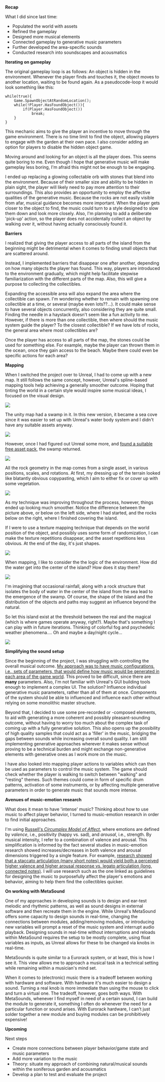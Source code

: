 **Recap**

What I did since last time:
- Populated the world with assets
- Refined the gameplay
- Designed more musical elements
- Connected gameplay to generative music parameters
- Further developed the area-specific sounds
- Conducted research into soundscapes and acousmatics


**Iterating on gameplay**

The original gameplay loop is as follows: An object is hidden in the environment. Whenever the player finds and touches it, the object moves to another location, waiting to be found again. As a pseudocode-loop it would look something like this:


	while(true){
		Game.SpawnObjectAtRandomLocation();
		while(!Player.HasFoundObject()){
			if(Player.HasFoundObject())
				break;
		}
	}

This mechanic aims to give the player an incentive to move through the game environment. 
There is no time limit to find the object, allowing players to engage with the garden at their own pace. I also consider adding an option for players to disable the hidden object game.

Moving around and looking for an object is all the player does. This seems quite boring to me. Even though I hope that generative music will make gameplay less boring, I'm afraid this might not be enough to be engaging.

I ended up replacing a glowing collectable orb with stones that blend into the environment. Because of their smaller size and ability to be hidden in plain sight, the player will likely need to pay more attention to their surroundings. This also provides an opportunity to employ the affective qualities of the generative music. Because the rocks are not easily visible from afar, musical guidance becomes more important. When the player gets closer to the object to find, the music could turn to a style designed to slow them down and look more closely. Also, I'm planning to add a deliberate 'pick-up' action, so the player does not accidentally collect an object by walking over it, without having actually consciously found it.


**Barriers**

I realized that giving the player access to all parts of the island from the beginning might be detrimental when it comes to finding small objects that are scattered around.

Instead, I implemented barriers that disappear one after another, depending on how many objects the player has found. This way, players are introduced to the environment gradually, which might help facilitate stepwise familiarization with the different parts of the map. Also, this will give a purpose to collecting the collectibles.

Expanding the accessible area will also expand the area where the collectible can spawn. I'm wondering whether to remain with spawning one collectible at a time, or several (maybe even lots??...). It could make sense to have several objects concurrently, also considering they are quite small. Finding the needle in a haystack doesn't seem like a fun activity to me.
However, if there is more than one collectible, then where should the music system guide the player? To the closest collectible? If we have lots of rocks, the general area where most collectibles are?

Once the player has access to all parts of the map, the stones could be used for something else. For example, maybe the player can thrown them in the ocean, once they gain access to the beach. Maybe there could even be specific actions for each area?


**Mapping**

When I switched the project over to Unreal, I had to come up with a new map. It still follows the same concept, however, Unreal's spline-based mapping tools help achieving a generally smoother outcome. Hoping that tinting the world in a certain style would inspire some musical ideas, I focused on the visual design.

![](attachments/Pasted%20image%2020240222104948.png)


The unity map had a swamp in it. In this new version, it became a sea cove since it was easier to set up with Unreal's water body system and I didn't have any suitable assets anyway.


![](attachments/Pasted%20image%2020240303172716.png)


However, once I had figured out Unreal some more, and [found a suitable free asset pack](https://marketplace-website-node-launcher-prod.ol.epicgames.com/ue/marketplace/en-US/product/rural-australia), the swamp returned.


![](attachments/Pasted%20image%2020240304124159.png)


All the rock geometry in the map comes from a single asset, in various positions, scales, and rotations. At first, my dressing up of the terrain looked like blatantly obvious copypasting, which I aim to either fix or cover up with some vegetation.


![](attachments/Pasted%20image%2020240229001624.png)


As my technique was improving throughout the process, however, things ended up looking much smoother. Notice the difference between the picture above, or below on the left side, where I had started, and the rocks below on the right, where I finished covering the island.

If I were to use a texture mapping technique that depends on the world position of the object, and possibly uses some form of randomization, I can make the texture repetitions disappear, and the asset repetitions less obvious. At the end of the day, it's just shapes. 


![](attachments/Pasted%20image%2020240229001715.png)


When mapping, I like to consider the the logic of the environment. How did the water get into the center of the island? How does it stay there?


![](attachments/Pasted%20image%2020240301185523.png)

I'm imagining that occasional rainfall, along with a rock structure that isolates the body of water in the center of the island from the sea lead to the emergence of the swamp. Of course, the shape of the island and the distribution of the objects and paths may suggest an influence beyond the natural.

So let this island exist at the threshold between the real and the magical (which is where games operate anyway, right?). Maybe that's something I can play with in future iterations. Thinking of colorful fog and psychedelic weather phenomena.... Oh and maybe a day/night cycle...


![](attachments/Pasted%20image%2020240301190506.png)


**Simplifying the sound setup**

Since the beginning of the project, I was struggling with controlling the overall musical outcome. [My approach was to have music configurations, i.e., sets of parameters, that would define how music would be generated in each area of the game world](2024-02-14). This proved to be difficult, since there are **many** parameters. Also, I'm not familiar with Unreal's GUI building tools enough to implement a complex UI. The solution? Influence individual generative music parameters, rather than all of them at once. Components of the system should be able to influenced and influence each other without relying on some monolithic master structure. 

Beyond that, I decided to use some pre-recorded or -composed elements, to aid with generating a more coherent and possibly pleasant-sounding outcome, without having to worry too much about the complex task of coming up with a fully generative solution. This also opens up the possibility of high quality samples that could act as a 'filler' in the music, bridging the gaps between sounds while increasing overall sound quality. I am still implementing generative approaches wherever it makes sense without proving to be a technical burden and might exchange non-generative elements with generative ones as I work more on the music.

I have also looked into mapping player actions to variables which can then be used as parameters to control the music system. The game should check whether the player is walking to switch between "walking" and "resting" themes. Such themes could come in form of specific drum patterns, activation of some instruments, or by affecting multiple generative parameters in order to generate music that sounds more intense.


**Avenues of music-emotion research**

What does it mean to have 'intense' music? Thinking about how to use music to affect player behavior, I turned to music-emotion research in order to find initial approaches.

I'm using [Russell's *Circumplex Model of Affect*](https://www.ncbi.nlm.nih.gov/pmc/articles/PMC2367156/), where emotions are defined by *valence*, i.e., positivity (happy vs. sad), and *arousal*, i.e., strength. By musical intensity, I refer to a combination of valence and arousal. This simplification is informed by the fact several studies in music-emotion research showed increases/decreases in both valence and arousal dimensions triggered by a single feature. For example, [research showed that a staccato articulation (many short notes) would yield both a perceived higher valence and higher arousal response vs. legato articulation (long, connected notes)](www.google.com). I will use research such as the one linked as guidelines for designing the music to purposefully affect the player's emotions and behavior, aiming to help them find the collectibles quicker.


**On working with MetaSound**

One of my approaches in developing sounds is to design and ear-test melodic and rhythmic patterns, as well as sound designs in external software and then recreate them in the engine. While Unreal's MetaSound offers some capacity to design sounds in real-time, changing the connections between modules, adding/removing modules, or introducing new variables will prompt a reset of the music system and interrupt audio playback. Designing sounds in real-time without interruptions and reloads within MetaSound requires the setup to be mostly complete, using float variables as inputs, as Unreal allows for these to be changed via knobs in real-time.

MetaSounds is quite similar to a Eurorack system, or at least, this is how I see it. This view allows me to approach a musical task in a technical setting while remaining within a musician's mind set.

When it comes to (electronic) music there is a tradeoff between working with hardware and software. With hardware it's much easier to design a sound. Turning a real knob is more immediate than using the mouse to click and turn a virtual one. The tradeoff, however, goes both ways. With MetaSounds, whenever I find myself in need of a certain sound, I can build the module to generate it, something I often do whenever the need for a particular function or sound arises. With Eurorack hardware, I can't just solder together a new module and buying modules can be prohibitively expensive!


**Upcoming**

Next steps
- Create more connections between player behavior/game state and music parameters
- Add more variation to the music
- Theory: situate my approach of combining natural/musical sounds within the soniferous garden and acousmatics
- Develop a plan to test and evaluate the project
